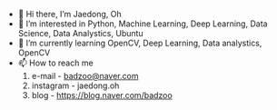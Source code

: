 - 👋 Hi there, I’m Jaedong, Oh 
- 👀 I’m interested in Python, Machine Learning, Deep Learning, Data Science, Data Analystics, Ubuntu
- 🌱 I’m currently learning OpenCV, Deep Learning, Data analystics, OpenCV 
- 📫 How to reach me 
  1. e-mail  - badzoo@naver.com
  2. instagram  - jaedong.oh
  3. blog - https://blog.naver.com/badzoo

<!---
Jaedong95/Jaedong95 is a ✨ special ✨ repository because its `README.md` (this file) appears on your GitHub profile.
You can click the Preview link to take a look at your changes.
--->

